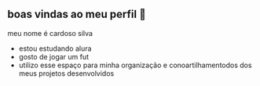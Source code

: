 ## boas vindas ao meu perfil 💙

meu nome é cardoso silva

- estou estudando alura
- gosto de jogar um fut
- utilizo esse espaço para minha organização e conoartilhamentodos dos meus projetos desenvolvidos 
